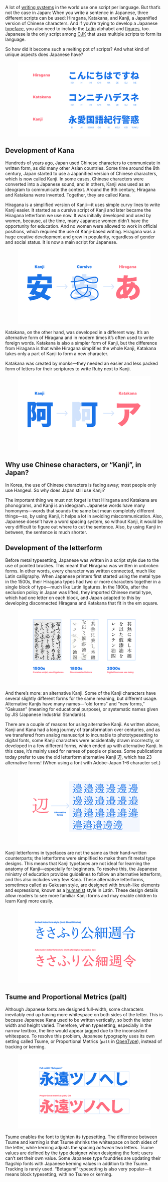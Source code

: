 A lot of [writing systems](/glossary/script_writing_system) in the world use one script per language. But that’s not the case in Japan: When you write a sentence in Japanese, three different scripts can be used: Hiragana, Katakana, and Kanji, a Japanified version of Chinese characters. And if you’re trying to develop a Japanese [typeface](/glossary/typeface), you also need to include the [Latin](/glossary/latin) alphabet and [figures](/glossary/numerals_figures), too. Japanese is the only script among [CJK](/glossary/cjk) that uses multiple scripts to form its language. 

So how did it become such a melting pot of scripts? And what kind of unique aspects does Japanese have?

<figure>

![Comparison of Hiragana, Katakana, and Kanji](images/01.svg)

</figure>

## Development of Kana

Hundreds of years ago, Japan used Chinese characters to communicate in written form, as did many other Asian countries. Some time around the 8th century, Japan started to use a Japanified version of Chinese characters, which is now called Kanji. In some cases, Chinese characters were converted into a Japanese sound, and in others, Kanji was used as an ideogram to communicate the context. Around the 9th century, Hiragana and Katakana were invented. Together, they are called Kana.

Hiragana is a simplified version of Kanji—it uses simple curvy lines to write Kanji easier. It started as a cursive script of Kanji and later became the Hiragana letterform we use now. It was initially developed and used by women, because, at the time, many Japanese women didn’t have the opportunity  for education. And no women were allowed to work in official positions, which required the use of Kanji-based writing. Hiragana was a huge creative development and grew in popularity, regardless of gender and social status. It is now a main script for Japanese.

<figure>

![How Hiragana was developed from Kanji](images/02.svg)

</figure>

Katakana, on the other hand, was developed in a different way. It’s an alternative form of Hiragana and in modern times it’s often used to write foreign words. Katakana is also a simpler form of Kanji, but the difference from Hiragana is that while Hiragana simplifies the whole Kanji, Katakana takes only a part of Kanji to form a new character. 

Katakana was created by monks—they needed an easier and less packed form of letters for their scriptures to write Ruby next to Kanji. 

<figure>

![How Katakana was developed from Kanji](images/03.svg)

</figure>

## Why use Chinese characters, or “Kanji”, in Japan?

In Korea, the use of Chinese characters is fading away; most people only use Hangeul. So why does Japan still use Kanji?

The important thing we must not forget is that Hiragana and Katakana are phonograms, and Kanji is an ideogram. Japanese words have many homonyms—words that sounds the same but mean completely different things—so, by using Kanji, it helps a lot in avoiding miscommunication. Also, Japanese doesn’t have a word spacing system, so without Kanji, it would be very difficult to figure out where to cut the sentence. Also, by using Kanji in between, the sentence is much shorter.


## Development of the letterform

Before metal typesetting, Japanese was written in a script style due to the use of pointed brushes. This meant that Hiragana was written in unbroken forms. In other words, every character was written connected, much like Latin calligraphy. When Japanese printers first started using the metal type in the 1500s, their Hiragana types had two or more characters together in a single block of type—much like Latin ligatures. In the 1800s, after the seclusion policy in Japan was lifted, they imported Chinese metal type, which had one letter on each block, and Japan adapted to this by developing disconnected Hiragana and Katakana that fit in the em square. 

<figure>

![Hiragana development of unbroken to disconnected](images/04.svg)

</figure>

And there’s more: an alternative Kanji. Some of the Kanji characters have several slightly different forms for the same meaning, but different usage. Alternative Kanjis have many names—“old forms” and “new forms,” “Gakusan” (meaning for educational purpose), or systematic names given by JIS (Japanese Industrial Standards).

There are a couple of reasons for using alternative Kanji. As written above, Kanji and Kana had a long journey of transformation over centuries, and as we transfered from analog manuscript to incunable to phototypesetting to digital fonts, some Kanji characters were accidentally drawn incorrectly, or developed in a few different forms, which ended up with alternative Kanji. In this case, it’s mainly used for names of people or places. Some publications today prefer to use the old letterform alternative Kanji 辺, which has 23 alternative forms! (When using a font with Adobe-Japan 1-6 character set.)

<figure>

![Alternative Kanji of “hen” in 23 different ways](images/05.svg)

</figure>

Kanji letterforms in typefaces are not the same as their hand-written counterparts; the letterforms were simplified to make them fit metal type designs. This means that Kanji typefaces are not ideal for learning the anatomy of Kanji—especially for beginners. To resolve this, the Japanese ministry of education provides guidelines to follow an alternative letterform, and this also includes very few Kana. These alternative letterforms, sometimes called as Gakusan style, are designed with brush-like elements and expressions, known as a [humanist](/glossary/humanist_old_style) style in Latin. These design details allow readers to see more familiar Kanji forms and may enable children to learn Kanji more easily. 

<figure>

![Alternative Kanji Gakusan examples](images/06.svg)

</figure>

## Tsume and Proportional Metrics (palt) 

Although Japanese fonts are designed full-width, some characters inevitably end up having more whitespace on both sides of the letter. This is because Japanese Kana used to be written vertically, so both the letter width and height varied. Therefore, when typesetting, especially in the narrow textbox, the line would appear jagged due to the inconsistent whitespace. To resolve this problem, Japanese typography uses its own setting called Tsume, or Proportional Metrics (`palt` in [OpenType](/glossary/open_type)), instead of tracking or kerning.

<figure>

![Difference of palt ON and OFF](images/07.svg)

</figure>

Tsume enables the font to tighten its typesetting. The difference between Tsume and kerning is that Tsume shrinks the whitespace on both sides of the letter, while kerning adjusts the spacing _between_ two letters. Tsume values are defined by the type designer when designing the font; users can’t set their own value. Some Japanese type foundries are updating their flagship fonts with Japanese kerning values in addition to the Tsume. Tracking is rarely used. “Betagumi” typesetting is also very popular—it means block typesetting, with no Tsume or kerning.
